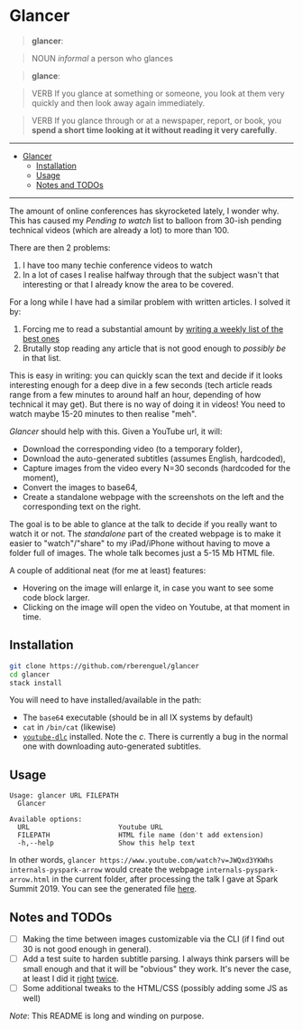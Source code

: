 # Glancer

> **glancer**: 

> NOUN _informal_ a person who glances

> **glance**: 

> VERB If you glance at something or someone, you look at them very quickly and then look away again immediately.

> VERB If you glance through or at a newspaper, report, or book, you **spend a short time looking at it without reading it very carefully**.

---

- [Glancer](#glancer)
  - [Installation](#installation)
  - [Usage](#usage)
  - [Notes and TODOs](#notes-and-todos)

---

The amount of online conferences has skyrocketed lately, I wonder why. This has caused my _Pending to watch_ list to balloon from 30-ish pending technical videos (which are already a lot) to more than 100.

There are then 2 problems:
1. I have too many techie conference videos to watch
2. In a lot of cases I realise halfway through that the subject wasn't that interesting or that I already know the area to be covered.

For a long while I have had a similar problem with written articles. I solved it by:
1. Forcing me to read a substantial amount by [writing a weekly list of the best ones](https://mostlymaths.net/tags/readings/)
2. Brutally stop reading any article that is not good enough to _possibly be_ in that list.

This is easy in writing: you can quickly scan the text and decide if it looks interesting enough for a deep dive in a few seconds (tech article reads range from a few minutes to around half an hour, depending of how technical it may get). But there is no way of doing it in videos! You need to watch maybe 15-20 minutes to then realise "meh".

_Glancer_ should help with this. Given a YouTube url, it will:
- Download the corresponding video (to a temporary folder),
- Download the auto-generated subtitles (assumes English, hardcoded),
- Capture images from the video every N=30 seconds (hardcoded for the moment),
- Convert the images to base64,
- Create a standalone webpage with the screenshots on the left and the corresponding text on the right.

The goal is to be able to glance at the talk to decide if you really want to watch it or not. The _standalone_ part of the created webpage is to make it easier to "watch"/"share" to my iPad/iPhone without having to move a folder full of images. The whole talk becomes just a 5-15 Mb HTML file.

A couple of additional neat (for me at least) features:
- Hovering on the image will enlarge it, in case you want to see some code block larger.
- Clicking on the image will open the video on Youtube, at that moment in time.

## Installation

```bash
git clone https://github.com/rberenguel/glancer
cd glancer
stack install
```

You will need to have installed/available in the path:

- The `base64` executable (should be in all IX systems by default)
- `cat` in `/bin/cat` (likewise)
- [`youtube-dlc`](https://github.com/blackjack4494/yt-dlc) installed. Note the _c_. There is currently a bug in the normal one with downloading auto-generated subtitles.

## Usage

```
Usage: glancer URL FILEPATH
  Glancer

Available options:
  URL                      Youtube URL
  FILEPATH                 HTML file name (don't add extension)
  -h,--help                Show this help text
```

In other words, `glancer https://www.youtube.com/watch?v=JWQxd3YKWhs internals-pyspark-arrow` would create the webpage `internals-pyspark-arrow.html` in the current folder, after processing the talk I gave at Spark Summit 2019. You can see the generated file [here](https://www.mostlymaths.net/glancer/example/internals-pyspark-arrow.html).

## Notes and TODOs

- [ ] Making the time between images customizable via the CLI (if I find out 30 is not good enough in general).
- [ ] Add a test suite to harden subtitle parsing. I always think parsers will be small enough and that it will be "obvious" they work. It's never the case, at least I did it [right](https://github.com/rberenguel/haskset/blob/master/test/Spec.hs) [twice](https://github.com/rberenguel/bear-note-graph/blob/master/tests/test_parser.py).
- [ ] Some additional tweaks to the HTML/CSS (possibly adding some JS as well)

_Note_: This README is long and winding on purpose.

